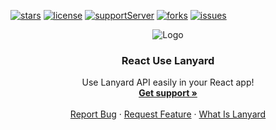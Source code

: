 [![stars](https://img.shields.io/github/stars/barbarbar338/react-use-lanyard?color=yellow&logo=github&style=for-the-badge)](https://github.com/barbarbar338/react-use-lanyard)
[![license](https://img.shields.io/github/license/barbarbar338/react-use-lanyard?logo=github&style=for-the-badge)](https://github.com/barbarbar338/react-use-lanyard)
[![supportServer](https://img.shields.io/discord/711995199945179187?color=7289DA&label=Support&logo=discord&style=for-the-badge)](https://discord.gg/BjEJFwh)
[![forks](https://img.shields.io/github/forks/barbarbar338/react-use-lanyard?color=green&logo=github&style=for-the-badge)](https://github.com/barbarbar338/react-use-lanyard)
[![issues](https://img.shields.io/github/issues/barbarbar338/react-use-lanyard?color=red&logo=github&style=for-the-badge)](https://github.com/barbarbar338/react-use-lanyard)

<p align="center">
  <img src="https://raw.githubusercontent.com/barbarbar338/react-use-lanyard/main/assets/readme.png" alt="Logo" />
  <h3 align="center">React Use Lanyard</h3>

  <p align="center">
    Use Lanyard API easily in your React app!
    <br />
    <a href="https://discord.gg/BjEJFwh"><strong>Get support »</strong></a>
    <br />
    <br />
    <a href="https://github.com/barbarbar338/react-use-lanyard/issues">Report Bug</a>
    ·
    <a href="https://github.com/barbarbar338/react-use-lanyard/issues">Request Feature</a>
    ·
    <a href="https://github.com/Phineas/lanyard">What Is Lanyard</a>
  </p>
</p>
